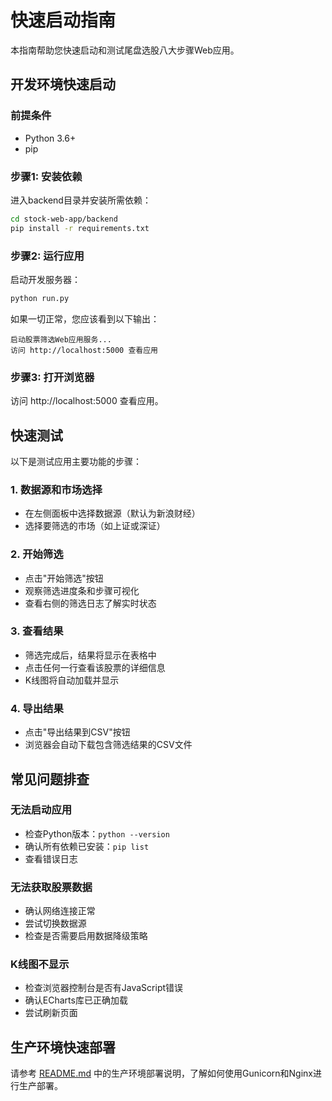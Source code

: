 # 快速启动指南

本指南帮助您快速启动和测试尾盘选股八大步骤Web应用。

## 开发环境快速启动

### 前提条件

- Python 3.6+
- pip

### 步骤1: 安装依赖

进入backend目录并安装所需依赖：

```bash
cd stock-web-app/backend
pip install -r requirements.txt
```

### 步骤2: 运行应用

启动开发服务器：

```bash
python run.py
```

如果一切正常，您应该看到以下输出：

```
启动股票筛选Web应用服务...
访问 http://localhost:5000 查看应用
```

### 步骤3: 打开浏览器

访问 http://localhost:5000 查看应用。

## 快速测试

以下是测试应用主要功能的步骤：

### 1. 数据源和市场选择

- 在左侧面板中选择数据源（默认为新浪财经）
- 选择要筛选的市场（如上证或深证）

### 2. 开始筛选

- 点击"开始筛选"按钮
- 观察筛选进度条和步骤可视化
- 查看右侧的筛选日志了解实时状态

### 3. 查看结果

- 筛选完成后，结果将显示在表格中
- 点击任何一行查看该股票的详细信息
- K线图将自动加载并显示

### 4. 导出结果

- 点击"导出结果到CSV"按钮
- 浏览器会自动下载包含筛选结果的CSV文件

## 常见问题排查

### 无法启动应用

- 检查Python版本：`python --version`
- 确认所有依赖已安装：`pip list`
- 查看错误日志

### 无法获取股票数据

- 确认网络连接正常
- 尝试切换数据源
- 检查是否需要启用数据降级策略

### K线图不显示

- 检查浏览器控制台是否有JavaScript错误
- 确认ECharts库已正确加载
- 尝试刷新页面

## 生产环境快速部署

请参考 [README.md](README.md) 中的生产环境部署说明，了解如何使用Gunicorn和Nginx进行生产部署。 